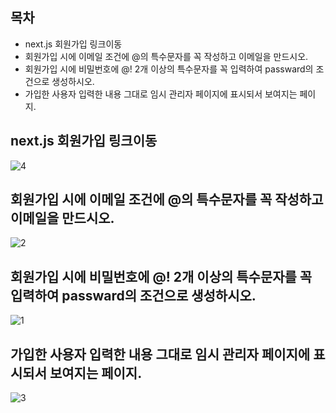 ## 목차

- next.js 회원가입 링크이동
- 회원가입 시에 이메일 조건에 @의 특수문자를 꼭 작성하고 이메일을 만드시오.
- 회원가입 시에 비밀번호에 @! 2개 이상의 특수문자를 꼭 입력하여 passward의 조건으로 생성하시오.
- 가입한 사용자 입력한 내용 그대로 임시 관리자 페이지에 표시되서 보여지는 페이지.

## next.js 회원가입 링크이동

![4](https://github.com/ISBETHERE/next.js_Membership_Validation/assets/103478919/a85f2e26-814b-47c3-83b2-659c7739f665)

## 회원가입 시에 이메일 조건에 @의 특수문자를 꼭 작성하고 이메일을 만드시오.

![2](https://github.com/ISBETHERE/next.js_Membership_Validation/assets/103478919/f534ad65-81ae-4497-b188-ef970576bd89)

## 회원가입 시에 비밀번호에 @! 2개 이상의 특수문자를 꼭 입력하여 passward의 조건으로 생성하시오.

![1](https://github.com/ISBETHERE/next.js_Membership_Validation/assets/103478919/09e5d884-aaf4-4fee-9f42-54e309881c9b)

## 가입한 사용자 입력한 내용 그대로 임시 관리자 페이지에 표시되서 보여지는 페이지.

![3](https://github.com/ISBETHERE/next.js_Membership_Validation/assets/103478919/c192d8ed-faa1-447e-b9ae-6b930c0b5fd5)
